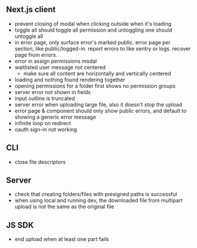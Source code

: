 ## Next.js client

- prevent closing of modal when clicking outside when it's loading
- toggle all should toggle all permission and untoggling one should untoggle all
- in error page, only surface error's marked public. error page per section,
  like public/logged-in. report errors to like sentry or logs. recover page from errors.
- error in assign permissions modal
- waitlisted user message not centered
  - make sure all content are horizontally and vertically centered
- loading and nothing found rendering together
- opening permissions for a folder first shows no permission groups
- server error not shown in fields
- input outline is truncated
- server error when uploading large file, also it doesn't stop the upload
- error page & component should only show public errors, and default to showing a generic error message
- infinite loop on redirect
- oauth sign-in not working

## CLI

- close file descriptors

## Server

- check that creating folders/files with presigned paths is successful
- when using local and running dev, the downloaded file from multipart upload is not the same as the original file

## JS SDK

- end upload when at least one part fails
